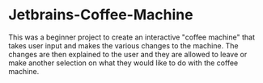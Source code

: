 # Jetbrains-Coffee-Machine

This was a beginner project to create an interactive "coffee machine" that takes user input and makes the various changes to the machine. The changes are then explained to the user and they are allowed to leave or make another selection on what they would like to do with the coffee machine.
